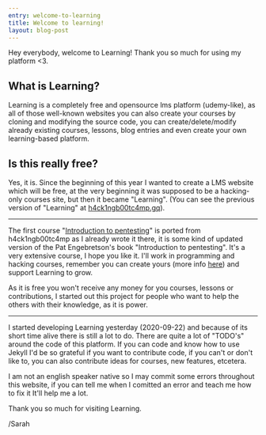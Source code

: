 ```yaml
---
entry: welcome-to-learning
title: Welcome to learning!
layout: blog-post
---
```


Hey everybody, welcome to Learning! Thank you so much for using my platform <3.

## What is Learning?

Learning is a completely free and opensource lms platform (udemy-like), as all
of those well-known websites you can also create your courses by cloning and
modifying the source code, you can create/delete/modify already existing
courses, lessons, blog entries and even create your own learning-based platform.

## Is this really free?

Yes, it is. Since the beginning of this year I wanted to create a LMS website
which will be free, at the very beginning it was supposed to be a hacking-only
courses site, but then it became "Learning". (You can see the previous version
of "Learning" at [h4ck1ngb00tc4mp.gq](https://h4ck1ngb00tc4mp.gq)).

<hr>

The first course "[Introduction to pentesting](/Intro-to-pentesting/)" is ported
from h4ck1ngb00tc4mp as I already wrote it there, it is some kind of updated
version of the Pat Engebretson's book "Introduction to pentesting". It's a very
extensive course, I hope you like it. I'll work in programming and hacking
courses, remember you can create yours (more info [here](/contributing)) and
support Learning to grow.

As it is free you won't receive any money for you courses, lessons or
contributions, I started out this project for people who want to help the others
with their knowledge, as it is power.

<hr>

I started developing Learning yesterday (2020-09-22) and because of its short
time alive there is still a lot to do. There are quite a lot of "TODO's" around
the code of this platform. If you can code and know how to use Jekyll I'd be so
grateful if you want to contribute code, if you can't or don't like to, you can
also contribute ideas for courses, new features, etcetera.

I am not an english speaker native so I may commit some errors throughout this
website, if you can tell me when I comitted an error and teach me how to fix it
It'll help me a lot.

Thank you so much for visiting Learning.

/Sarah
